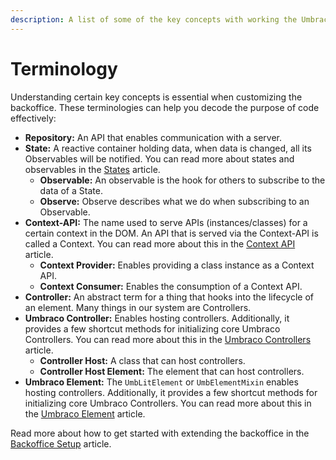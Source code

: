 ```yaml
---
description: A list of some of the key concepts with working the Umbraco Backoffice.
---
```


# Terminology

Understanding certain key concepts is essential when customizing the backoffice. These terminologies can help you decode the purpose of code effectively:

* **Repository:** An API that enables communication with a server.
* **State:** A reactive container holding data, when data is changed, all its Observables will be notified. You can read more about states and observables in the [States](states.md) article.
  * **Observable:** An observable is the hook for others to subscribe to the data of a State.
  * **Observe:** Observe describes what we do when subscribing to an Observable.
* **Context-API:** The name used to serve APIs (instances/classes) for a certain context in the DOM. An API that is served via the Context-API is called a Context. You can read more about this in the [Context API](context-api/) article.
  * **Context Provider:** Enables providing a class instance as a Context API.
  * **Context Consumer:** Enables the consumption of a Context API.
* **Controller:** An abstract term for a thing that hooks into the lifecycle of an element. Many things in our system are Controllers.
* **Umbraco Controller:** Enables hosting controllers. Additionally, it provides a few shortcut methods for initializing core Umbraco Controllers. You can read more about this in the [Umbraco Controllers](umbraco-controller/) article.
  * **Controller Host:** A class that can host controllers.
  * **Controller Host Element:** The element that can host controllers.
* **Umbraco Element:** The `UmbLitElement` or `UmbElementMixin` enables hosting controllers. Additionally, it provides a few shortcut methods for initializing core Umbraco Controllers. You can read more about this in the [Umbraco Element](umbraco-element/) article.

Read more about how to get started with extending the backoffice in the [Backoffice Setup](../extending-overview/) article.
